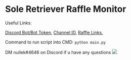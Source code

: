 # Sole Retriever Raffle Monitor

Useful Links:

[Discord Bot/Bot Token](https://www.youtube.com/watch?v=ibtXXoMxaho),
[Channel ID](https://www.youtube.com/watch?v=NLWtSHWKbAI),
[Raffle Links](https://www.soleretriever.com/raffles?page=3),

Command to run script into CMD: `python main.py`

DM nullek#4646 on Discord if u have any questions
![](https://media.discordapp.net/attachments/834457864038252544/834479571729645658/unknown.png)
